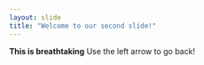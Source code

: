 ```yaml
---
layout: slide
title: "Welcome to our second slide!"
---
```

**This is breathtaking**
Use the left arrow to go back!
